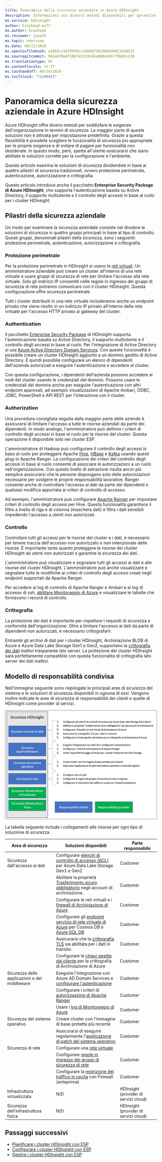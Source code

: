 ```yaml
---
title: Panoramica della sicurezza aziendale in Azure HDInsight
description: Informazioni sui diversi metodi disponibili per garantire la sicurezza aziendale in Azure HDInsight.
ms.service: hdinsight
author: hrasheed-msft
ms.author: hrasheed
ms.reviewer: jasonh
ms.topic: overview
ms.date: 09/23/2019
ms.openlocfilehash: e1863cc54759f6cc2266073629093d4923260525
ms.sourcegitcommit: 992e070a9f10bf43333c66a608428fcf9bddc130
ms.translationtype: HT
ms.contentlocale: it-IT
ms.lasthandoff: 09/24/2019
ms.locfileid: "71240415"
---
```

# <a name="overview-of-enterprise-security-in-azure-hdinsight"></a>Panoramica della sicurezza aziendale in Azure HDInsight

Azure HDInsight offre diversi metodi per soddisfare le esigenze dell'organizzazione in termini di sicurezza. La maggior parte di queste soluzioni non è attivata per impostazione predefinita. Grazie a questa flessibilità è possibile scegliere le funzionalità di sicurezza più appropriate per le proprie esigenze e di evitare di pagare per funzionalità non desiderate. In questo modo, però, spetta all'utente assicurarsi che siano abilitate le soluzioni corrette per la configurazione e l'ambiente.

Questo articolo esamina le soluzioni di sicurezza dividendole in base ai quattro pilastri di sicurezza tradizionali, ovvero protezione perimetrale, autenticazione, autorizzazione e crittografia.

Questo articolo introduce anche il pacchetto **Enterprise Security Package di Azure HDInsight**, che supporta l'autenticazione basata su Active Directory, il supporto multiutente e il controllo degli accessi in base al ruolo per i cluster HDInsight.

## <a name="enterprise-security-pillars"></a>Pilastri della sicurezza aziendale

Un modo per esaminare la sicurezza aziendale consiste nel dividere le soluzioni di sicurezza in quattro gruppi principali in base al tipo di controllo. Questi gruppi, denominati pilastri della sicurezza, sono i seguenti: protezione perimetrale, autenticazione, autorizzazione e crittografia.

### <a name="perimeter-security"></a>Protezione perimetrale

Per la protezione perimetrale in HDInsight si usano le [reti virtuali](../hdinsight-plan-virtual-network-deployment.md). Un amministratore aziendale può creare un cluster all'interno di una rete virtuale e usare gruppi di sicurezza di rete per limitare l'accesso alla rete virtuale. Solo gli indirizzi IP consentiti nelle regole in ingresso dei gruppi di sicurezza di rete potranno comunicare con il cluster HDInsight. Questa configurazione offre sicurezza perimetrale.

Tutti i cluster distribuiti in una rete virtuale includeranno anche un endpoint privato che viene risolto in un indirizzo IP privato all'interno della rete virtuale per l'accesso HTTP privato ai gateway del cluster.

### <a name="authentication"></a>Authentication

Il pacchetto [Enterprise Security Package](apache-domain-joined-architecture.md) di HDInsight supporta l'autenticazione basata su Active Directory, il supporto multiutente e il controllo degli accessi in base al ruolo. Per l'integrazione di Active Directory si usa [Azure Active Directory Domain Services](../../active-directory-domain-services/overview.md). Con queste funzionalità è possibile creare un cluster HDInsight aggiunto a un dominio gestito di Active Directory. È quindi possibile configurare un elenco di dipendenti dell'azienda autorizzati a eseguire l'autenticazione e accedere al cluster.

Con questa configurazione, i dipendenti dell'azienda possono accedere ai nodi del cluster usando le credenziali del dominio. Possono usare le credenziali del dominio anche per eseguire l'autenticazione con altri endpoint approvati, ad esempio visualizzazioni di Apache Ambari, ODBC, JDBC, PowerShell e API REST per l'interazione con il cluster. 

### <a name="authorization"></a>Authorization

Una procedura consigliata seguita dalla maggior parte delle aziende è assicurarsi di limitare l'accesso a tutte le risorse aziendali da parte dei dipendenti. In modo analogo, l'amministratore può definire i criteri di controllo degli accessi in base al ruolo per le risorse del cluster. Questa operazione è disponibile solo nei cluster ESP.

L'amministratore di Hadoop può configurare il controllo degli accessi in base al ruolo per proteggere Apache [Hive](apache-domain-joined-run-hive.md), [HBase](apache-domain-joined-run-hbase.md) e [Kafka](apache-domain-joined-run-kafka.md) usando questi plug-in Apache Ranger. La configurazione dei criteri del controllo degli accessi in base al ruolo consente di associare le autorizzazioni a un ruolo nell'organizzazione. Con questo livello di astrazione risulta ancor più semplice assicurarsi che le persone dispongano solo delle autorizzazioni necessarie per svolgere le proprie responsabilità lavorative. Ranger consente anche di controllare l'accesso ai dati da parte dei dipendenti e qualsiasi modifica apportata ai criteri di controllo di accesso.

Ad esempio, l'amministratore può configurare [Apache Ranger](https://ranger.apache.org/) per impostare criteri di controllo degli accessi per Hive. Questa funzionalità garantisce il filtro a livello di riga e di colonna (maschera dati) e filtra i dati sensibili impedendo l'accesso a utenti non autorizzati.

### <a name="auditing"></a>Controllo

Controllare tutti gli accessi per le risorse del cluster e i dati, è necessario per tenere traccia dell'accesso non autorizzato o non intenzionale delle risorse. È importante tanto quanto proteggere le risorse del cluster HDInsight da utenti non autorizzati e garantire la sicurezza dei dati.

L'amministratore può visualizzare e segnalare tutti gli accessi ai dati e alle risorse del cluster HDInsight. L'amministratore può anche visualizzare e segnalare tutte le modifiche ai criteri di controllo degli accessi creati negli endpoint supportati da Apache Ranger. 

Per accedere ai log di controllo di Apache Ranger e Ambari e ai log di accesso di ssh, [abilitare Monitoraggio di Azure](../hdinsight-hadoop-oms-log-analytics-tutorial.md#cluster-auditing) e visualizzare le tabelle che forniscono i record di controllo.

### <a name="encryption"></a>Crittografia

La protezione dei dati è importante per rispettare i requisiti di sicurezza e conformità dell'organizzazione. Oltre a limitare l'accesso ai dati da parte di dipendenti non autorizzati, è necessario crittografarli.

Entrambi gli archivi di dati per i cluster HDInsight, Archiviazione BLOB di Azure e Azure Data Lake Storage Gen1 e Gen2, supportano la [crittografia dei dati](../../storage/common/storage-service-encryption.md) inattivi trasparente lato server. La protezione dei cluster HDInsight sarà perfettamente compatibile con questa funzionalità di crittografia lato server dei dati inattivi.

## <a name="shared-responsibility-model"></a>Modello di responsabilità condivisa

Nell'immagine seguente sono riepilogate le principali aree di sicurezza del sistema e le soluzioni di sicurezza disponibili in ognuna di essi. Vengono inoltre indicate le aree di sicurezza di responsabilità dei clienti e quelle di HDInsight come provider di servizi.

![Diagramma delle responsabilità condivise di HDInsight](./media/hdinsight-security-overview/hdinsight-shared-responsibility.png)

La tabella seguente include i collegamenti alle risorse per ogni tipo di soluzione di sicurezza.

| Area di sicurezza | Soluzioni disponibili | Parte responsabile |
|---|---|---|
| Sicurezza dall'accesso ai dati | Configurare [elenchi di controllo di accesso (ACL)](../../storage/blobs/data-lake-storage-access-control.md) per Azure Data Lake Storage Gen1 e Gen2  | Customer |
|  | Abilitare la proprietà [Trasferimento sicuro obbligatorio](../../storage/common/storage-require-secure-transfer.md) negli account di archiviazione. | Customer |
|  | Configurare le reti virtuali e i [firewall di Archiviazione di Azure](../../storage/common/storage-network-security.md) | Customer |
|  | Configurare gli [endpoint servizio di rete virtuale di Azure](https://docs.microsoft.com/azure/virtual-network/virtual-network-service-endpoints-overview) per Cosmos DB e [Azure SQL DB](https://docs.microsoft.com/azure/sql-database/sql-database-vnet-service-endpoint-rule-overview) | Customer |
|  | Assicurarsi che la [crittografia TLS](../../storage/common/storage-security-tls.md) sia abilitata per i dati in transito. | Customer |
|  | Configurare le [chiavi gestite dal cliente](../../storage/common/storage-encryption-keys-portal.md) per la crittografia di Archiviazione di Azure | Customer |
| Sicurezza delle applicazioni e del middleware | Eseguire l'integrazione con Azure AD Domain Services e [configurare l'autenticazione](apache-domain-joined-configure-using-azure-adds.md) | Customer |
|  | Configurare i criteri di [autorizzazione di Apache Ranger](apache-domain-joined-run-hive.md) | Customer |
|  | Usare i [log di Monitoraggio di Azure](../hdinsight-hadoop-oms-log-analytics-tutorial.md) | Customer |
| Sicurezza del sistema operativo | Creare cluster con l'immagine di base protetta più recente | Customer |
|  | Assicurarsi di eseguire regolarmente l'[applicazione di patch del sistema operativo](../hdinsight-os-patching.md) | Customer |
| Sicurezza di rete | Configurare una [rete virtuale](../hdinsight-plan-virtual-network-deployment.md) |
|  | Configurare [regole in ingresso dei gruppi di sicurezza di rete](../hdinsight-plan-virtual-network-deployment.md#networktraffic) | Customer |
|  | Configurare la [restrizione del traffico in uscita](../hdinsight-restrict-outbound-traffic.md) con Firewall (anteprima) | Customer |
| Infrastruttura virtualizzata | N/D | HDInsight (provider di servizi cloud) |
| Sicurezza dell'infrastruttura fisica | N/D | HDInsight (provider di servizi cloud) |

## <a name="next-steps"></a>Passaggi successivi

* [Pianificare i cluster HDInsight con ESP](apache-domain-joined-architecture.md)
* [Configurare i cluster HDInsight con ESP](apache-domain-joined-configure.md)
* [Gestire i cluster HDInsight con ESP](apache-domain-joined-manage.md)

